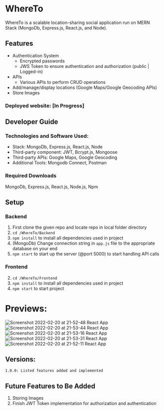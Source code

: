 # WhereTo

WhereTo is a scalable location-sharing social application run on MERN Stack (MongoDb, Express.js, React.js, and Node).

## Features

* Authentication System
  * Encrypted passwords
  * JWS Token to ensure authentication and authorization (public | Logged-in) 
* APIs
  * Various APIs to perform CRUD operations
* Add/manage/display locations (Google Maps/Google Geocoding APIs)
* Store Images
   
### Deployed website: [In Progress]

## Developer Guide

### Technologies and Software Used:

* Stack: MongoDb, Express.js, React.js, Node
* Third-party component: JWT, Bcrypt.js, Mongoose
* Third-party APIs: Google Maps, Google Geocoding
* Additional Tools: Mongodb Connect, Postman

### Required Downloads

MongoDb, Express.js, React.js, Node.js, Npm

## Setup 

### Backend
1. First clone the given repo and locate repo in local folder directory
2. `cd /WhereTo/Backend`
3. `npm install` to install all dependencies used in project
4. (MongoDb) Change connection string in `app.js` file to the appropriate database on your end
6. `npm start` to start up the server (@port 5000) to start handling API calls

### Frontend
2. `cd /WhereTo/Frontend`
3. `npm install` to install all dependencies used in project
5. `npm start` to start project

# Previews:
![Screenshot 2022-02-20 at 21-52-48 React App](https://user-images.githubusercontent.com/44854519/154897306-5c7edee4-9e60-48ec-98a4-db11333608a9.png)
![Screenshot 2022-02-20 at 21-53-44 React App](https://user-images.githubusercontent.com/44854519/154897354-4b2f3f35-a176-4255-a3da-3c9d561701ef.png)
![Screenshot 2022-02-20 at 21-53-16 React App](https://user-images.githubusercontent.com/44854519/154897493-9f1ba7a7-f42f-44b7-809e-8e1aa0b576bb.png)
![Screenshot 2022-02-20 at 21-53-31 React App](https://user-images.githubusercontent.com/44854519/154897445-e4321482-64a6-447c-8fd2-9d37b5863b2a.png)
![Screenshot 2022-02-20 at 21-52-11 React App](https://user-images.githubusercontent.com/44854519/154897350-754ca2c6-b909-431e-bbfb-5c2dd5e0d0f8.png)


## Versions:
    1.0.0: Listed features added and implemented
    
## Future Features to Be Added
1. Storing Images
2. Finish JWT Token implementation for authorization and authentication
    

